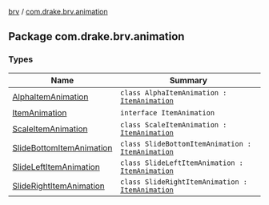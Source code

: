 [brv](../index.md) / [com.drake.brv.animation](./index.md)

## Package com.drake.brv.animation

### Types

| Name | Summary |
|---|---|
| [AlphaItemAnimation](-alpha-item-animation/index.md) | `class AlphaItemAnimation : `[`ItemAnimation`](-item-animation/index.md) |
| [ItemAnimation](-item-animation/index.md) | `interface ItemAnimation` |
| [ScaleItemAnimation](-scale-item-animation/index.md) | `class ScaleItemAnimation : `[`ItemAnimation`](-item-animation/index.md) |
| [SlideBottomItemAnimation](-slide-bottom-item-animation/index.md) | `class SlideBottomItemAnimation : `[`ItemAnimation`](-item-animation/index.md) |
| [SlideLeftItemAnimation](-slide-left-item-animation/index.md) | `class SlideLeftItemAnimation : `[`ItemAnimation`](-item-animation/index.md) |
| [SlideRightItemAnimation](-slide-right-item-animation/index.md) | `class SlideRightItemAnimation : `[`ItemAnimation`](-item-animation/index.md) |
